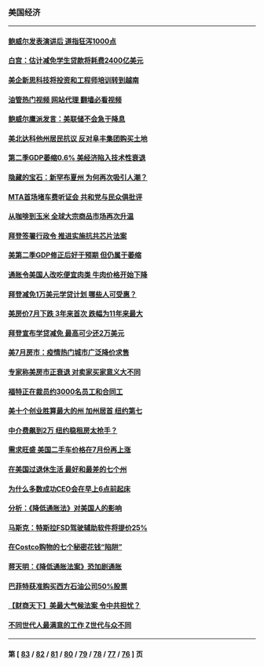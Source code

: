 ### 美国经济
---
#### [鲍威尔发表演讲后 道指狂泻1000点](../../pages/ncid1078158/n13811019.md?08271645) 
#### [白宫：估计减免学生贷款将耗费2400亿美元](../../pages/ncid1078158/n13810957.md?08271645) 
#### [美企新思科技将投资和工程师培训转到越南](../../pages/ncid1078158/n13810915.md?08271645) 
#### [油管热门视频 网站代理 翻墙必看视频](http://209.222.30.114:81/youtube.html?08271645)
#### [鲍威尔鹰派发言：美联储不会急于降息](../../pages/ncid1078158/n13810859.md?08271645) 
#### [美北达科他州居民抗议 反对阜丰集团购买土地](../../pages/ncid1078158/n13810771.md?08271645) 
#### [第二季GDP萎缩0.6% 美经济陷入技术性衰退](../../pages/ncid1078158/n13810687.md?08271645) 
#### [隐藏的宝石：新罕布夏州 为何再次吸引人潮？](../../pages/ncid1078158/n13810529.md?08271645) 
#### [MTA首场堵车费听证会 共和党与民众俱批评](../../pages/ncid1078158/n13810470.md?08271645) 
#### [从咖啡到玉米 全球大宗商品市场再次升温](../../pages/ncid1078158/n13810346.md?08271645) 
#### [拜登签署行政令 推进实施抗共芯片法案](../../pages/ncid1078158/n13810148.md?08271645) 
#### [美第二季GDP修正后好于预期 但仍属于萎缩](../../pages/ncid1078158/n13810044.md?08271645) 
#### [通胀令美国人改吃便宜肉类 牛肉价格开始下降](../../pages/ncid1078158/n13809752.md?08271645) 
#### [拜登减免1万美元学贷计划 哪些人可受惠？](../../pages/ncid1078158/n13809400.md?08271645) 
#### [美房价7月下跌 3年来首次 跌幅为11年来最大](../../pages/ncid1078158/n13809389.md?08271645) 
#### [拜登宣布学贷减免 最高可少还2万美元](../../pages/ncid1078158/n13809308.md?08271645) 
#### [美7月房市：疫情热门城市广泛降价求售](../../pages/ncid1078158/n13808987.md?08271645) 
#### [专家称美房市正衰退 对卖家买家意义大不同](../../pages/ncid1078158/n13808627.md?08271645) 
#### [福特正在裁员约3000名员工和合同工](../../pages/ncid1078158/n13807927.md?08271645) 
#### [美十个创业胜算最大的州 加州居首 纽约第七](../../pages/ncid1078158/n13807711.md?08271645) 
#### [中介费飙到2万 纽约稳租房太抢手？](../../pages/ncid1078158/n13807401.md?08271645) 
#### [需求旺盛 美国二手车价格在7月份再上涨](../../pages/ncid1078158/n13807336.md?08271645) 
#### [在美国过退休生活 最好和最差的七个州](../../pages/ncid1078158/n13807260.md?08271645) 
#### [为什么多数成功CEO会在早上6点前起床](../../pages/ncid1078158/n13805603.md?08271645) 
#### [分析：《降低通胀法》对美国人的影响](../../pages/ncid1078158/n13807179.md?08271645) 
#### [马斯克：特斯拉FSD驾驶辅助软件将提价25%](../../pages/ncid1078158/n13807264.md?08271645) 
#### [在Costco购物的七个秘密花钱“陷阱”](../../pages/ncid1078158/n13806268.md?08271645) 
#### [蒋天明：《降低通胀法案》恐加剧通胀](../../pages/ncid1078158/n13806996.md?08271645) 
#### [巴菲特获准购买西方石油公司50%股票](../../pages/ncid1078158/n13806796.md?08271645) 
#### [【财商天下】美最大气候法案 令中共担忧？](../../pages/ncid1078158/n13806783.md?08271645) 
#### [不同世代人最满意的工作 Z世代与众不同](../../pages/ncid1078158/n13804109.md?08271645) 

---
#### 第 [ [83](./83.md?08271645) / [82](./82.md?08271645) / [81](./81.md?08271645) / [80](./80.md?08271645) / [79](./79.md?08271645) / [78](./78.md?08271645) / [77](./77.md?08271645) / [76](./76.md?08271645) ] 页
